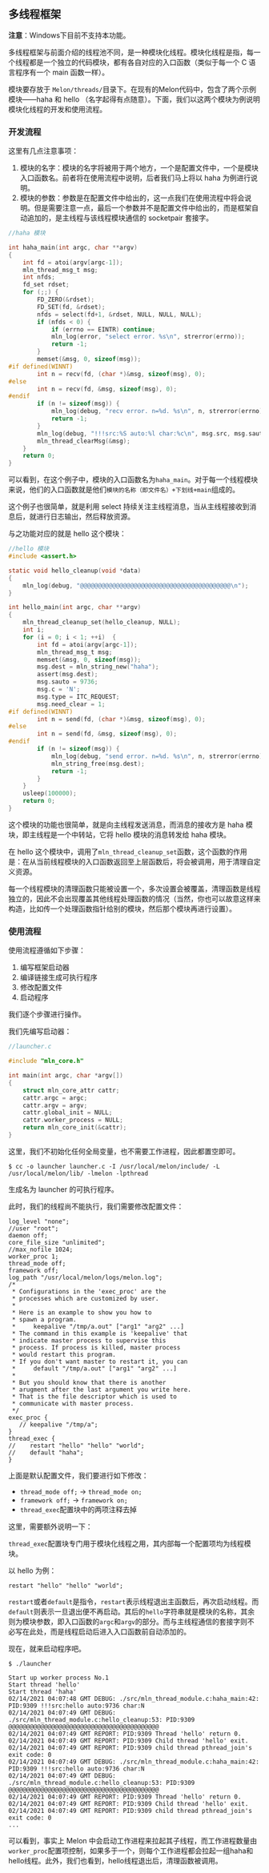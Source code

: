 ## 多线程框架



**注意**：Windows下目前不支持本功能。

多线程框架与前面介绍的线程池不同，是一种模块化线程。模块化线程是指，每一个线程都是一个独立的代码模块，都有各自对应的入口函数（类似于每一个 C 语言程序有一个 main 函数一样）。

模块要存放于 `Melon/threads/`目录下。在现有的Melon代码中，包含了两个示例模块——haha 和 hello （名字起得有点随意）。下面，我们以这两个模块为例说明模块化线程的开发和使用流程。



### **开发流程**

这里有几点注意事项：

1. 模块的名字：模块的名字将被用于两个地方，一个是配置文件中，一个是模块入口函数名。前者将在使用流程中说明，后者我们马上将以 haha 为例进行说明。
2. 模块的参数：参数是在配置文件中给出的，这一点我们在使用流程中将会说明。但是需要注意一点，最后一个参数并不是配置文件中给出的，而是框架自动追加的，是主线程与该线程模块通信的 socketpair 套接字。

```c
//haha 模块

int haha_main(int argc, char **argv)
{
    int fd = atoi(argv[argc-1]);
    mln_thread_msg_t msg;
    int nfds;
    fd_set rdset;
    for (;;) {
        FD_ZERO(&rdset);
        FD_SET(fd, &rdset);
        nfds = select(fd+1, &rdset, NULL, NULL, NULL);
        if (nfds < 0) {
            if (errno == EINTR) continue;
            mln_log(error, "select error. %s\n", strerror(errno));
            return -1;
        }
        memset(&msg, 0, sizeof(msg));
#if defined(WINNT)
        int n = recv(fd, (char *)&msg, sizeof(msg), 0);
#else
        int n = recv(fd, &msg, sizeof(msg), 0);
#endif
        if (n != sizeof(msg)) {
            mln_log(debug, "recv error. n=%d. %s\n", n, strerror(errno));
            return -1;
        }
        mln_log(debug, "!!!src:%S auto:%l char:%c\n", msg.src, msg.sauto, msg.c);
        mln_thread_clearMsg(&msg);
    }
    return 0;
}
```

可以看到，在这个例子中，模块的入口函数名为`haha_main`。对于每一个线程模块来说，他们的入口函数就是他们`模块的名称（即文件名）+下划线+main`组成的。

这个例子也很简单，就是利用 select 持续关注主线程消息，当从主线程接收到消息后，就进行日志输出，然后释放资源。

与之功能对应的就是 hello 这个模块：

```c
//hello 模块
#include <assert.h>

static void hello_cleanup(void *data)
{
    mln_log(debug, "@@@@@@@@@@@@@@@@@@@@@@@@@@@@@@@@@@@@@@@@@@\n");
}

int hello_main(int argc, char **argv)
{
    mln_thread_cleanup_set(hello_cleanup, NULL);
    int i;
    for (i = 0; i < 1; ++i)  {
        int fd = atoi(argv[argc-1]);
        mln_thread_msg_t msg;
        memset(&msg, 0, sizeof(msg));
        msg.dest = mln_string_new("haha");
        assert(msg.dest);
        msg.sauto = 9736;
        msg.c = 'N';
        msg.type = ITC_REQUEST;
        msg.need_clear = 1;
#if defined(WINNT)
        int n = send(fd, (char *)&msg, sizeof(msg), 0);
#else
        int n = send(fd, &msg, sizeof(msg), 0);
#endif
        if (n != sizeof(msg)) {
            mln_log(debug, "send error. n=%d. %s\n", n, strerror(errno));
            mln_string_free(msg.dest);
            return -1;
        }
    }
    usleep(100000);
    return 0;
}
```

这个模块的功能也很简单，就是向主线程发送消息，而消息的接收方是 haha 模块，即主线程是一个中转站，它将 hello 模块的消息转发给 haha 模块。

在 hello 这个模块中，调用了`mln_thread_cleanup_set`函数，这个函数的作用是：在从当前线程模块的入口函数返回至上层函数后，将会被调用，用于清理自定义资源。

每一个线程模块的清理函数只能被设置一个，多次设置会被覆盖，清理函数是线程独立的，因此不会出现覆盖其他线程处理函数的情况（当然，你也可以故意这样来构造，比如传一个处理函数指针给别的模块，然后那个模块再进行设置）。



### **使用流程**

使用流程遵循如下步骤：

1. 编写框架启动器
2. 编译链接生成可执行程序
3. 修改配置文件
4. 启动程序

我们逐个步骤进行操作。

我们先编写启动器：

```c
//launcher.c

#include "mln_core.h"

int main(int argc, char *argv[])
{
    struct mln_core_attr cattr;
    cattr.argc = argc;
    cattr.argv = argv;
    cattr.global_init = NULL;
    cattr.worker_process = NULL;
    return mln_core_init(&cattr);
}
```

这里，我们不初始化任何全局变量，也不需要工作进程，因此都置空即可。

```shell
$ cc -o launcher launcher.c -I /usr/local/melon/include/ -L /usr/local/melon/lib/ -lmelon -lpthread
```

生成名为 launcher 的可执行程序。

此时，我们的线程尚不能执行，我们需要修改配置文件：

```
log_level "none";
//user "root";
daemon off;
core_file_size "unlimited";
//max_nofile 1024;
worker_proc 1;
thread_mode off;
framework off;
log_path "/usr/local/melon/logs/melon.log";
/*
 * Configurations in the 'exec_proc' are the
 * processes which are customized by user.
 *
 * Here is an example to show you how to
 * spawn a program.
 *     keepalive "/tmp/a.out" ["arg1" "arg2" ...]
 * The command in this example is 'keepalive' that
 * indicate master process to supervise this
 * process. If process is killed, master process
 * would restart this program.
 * If you don't want master to restart it, you can
 *     default "/tmp/a.out" ["arg1" "arg2" ...]
 *
 * But you should know that there is another
 * arugment after the last argument you write here.
 * That is the file descriptor which is used to
 * communicate with master process.
 */
exec_proc {
   // keepalive "/tmp/a";
}
thread_exec {
//    restart "hello" "hello" "world";
//    default "haha";
}
```

上面是默认配置文件，我们要进行如下修改：

- `thread_mode off;` -> `thread_mode on;`
- `framework off;` -> `framework on;`
- `thread_exec`配置块中的两项注释去掉

这里，需要额外说明一下：

`thread_exec`配置块专门用于模块化线程之用，其内部每一个配置项均为线程模块。

以 hello 为例：

```
restart "hello" "hello" "world";
```

`restart`或者`default`是指令，`restart`表示线程退出主函数后，再次启动线程。而`default`则表示一旦退出便不再启动。其后的`hello`字符串就是模块的名称，其余则为模块参数，即入口函数的`argc`和`argv`的部分。而与主线程通信的套接字则不必写在此处，而是线程启动后进入入口函数前自动添加的。

现在，就来启动程序吧。

```shell
$ ./launcher

Start up worker process No.1
Start thread 'hello'
Start thread 'haha'
02/14/2021 04:07:48 GMT DEBUG: ./src/mln_thread_module.c:haha_main:42: PID:9309 !!!src:hello auto:9736 char:N
02/14/2021 04:07:49 GMT DEBUG: ./src/mln_thread_module.c:hello_cleanup:53: PID:9309 @@@@@@@@@@@@@@@@@@@@@@@@@@@@@@@@@@@@@@@@@@
02/14/2021 04:07:49 GMT REPORT: PID:9309 Thread 'hello' return 0.
02/14/2021 04:07:49 GMT REPORT: PID:9309 Child thread 'hello' exit.
02/14/2021 04:07:49 GMT REPORT: PID:9309 child thread pthread_join's exit code: 0
02/14/2021 04:07:49 GMT DEBUG: ./src/mln_thread_module.c:haha_main:42: PID:9309 !!!src:hello auto:9736 char:N
02/14/2021 04:07:49 GMT DEBUG: ./src/mln_thread_module.c:hello_cleanup:53: PID:9309 @@@@@@@@@@@@@@@@@@@@@@@@@@@@@@@@@@@@@@@@@@
02/14/2021 04:07:49 GMT REPORT: PID:9309 Thread 'hello' return 0.
02/14/2021 04:07:49 GMT REPORT: PID:9309 Child thread 'hello' exit.
02/14/2021 04:07:49 GMT REPORT: PID:9309 child thread pthread_join's exit code: 0
...
```

可以看到，事实上 Melon 中会启动工作进程来拉起其子线程，而工作进程数量由`worker_proc`配置项控制，如果多于一个，则每个工作进程都会拉起一组haha和hello线程。此外，我们也看到，hello线程退出后，清理函数被调用。